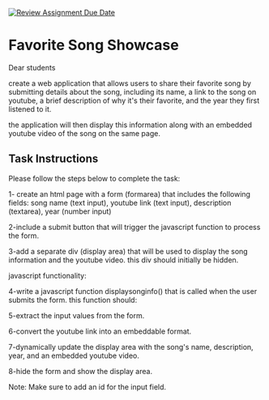 [![Review Assignment Due Date](https://classroom.github.com/assets/deadline-readme-button-24ddc0f5d75046c5622901739e7c5dd533143b0c8e959d652212380cedb1ea36.svg)](https://classroom.github.com/a/shzd1vQq)
# Favorite Song Showcase

Dear students

create a web application that allows users to share their favorite song by submitting details about the song, including its name, a link to the song on youtube, a brief description of why it's their favorite, and the year they first listened to it.

the application will then display this information along with an embedded youtube video of the song on the same page.

## Task Instructions

Please follow the steps below to complete the task:

1- create an html page with a form (formarea) that includes the following fields:
song name (text input), youtube link (text input), description (textarea), year (number input)

2-include a submit button that will trigger the javascript function to process the form.

3-add a separate div (display area) that will be used to display the song information and the youtube video. this div should initially be hidden.

javascript functionality:

4-write a javascript function displaysonginfo() that is called when the user submits the form.
this function should:

5-extract the input values from the form.

6-convert the youtube link into an embeddable format.

7-dynamically update the display area with the song's name, description, year, and an embedded youtube video.

8-hide the form and show the display area.

Note: Make sure to add an id for the input field.
